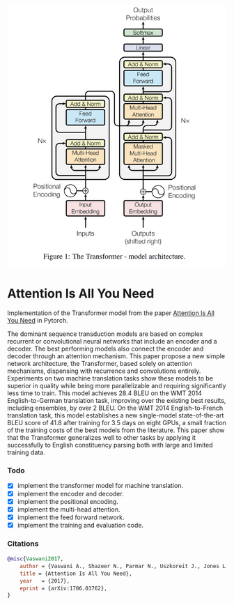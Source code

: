 ![image](./images/transformer.png)

# **Attention Is All You Need**

Implementation of the Transformer model from the paper [Attention Is All You Need](https://arxiv.org/pdf/1706.03762.pdf) in Pytorch.

The dominant sequence transduction models are based on complex recurrent or
convolutional neural networks that include an encoder and a decoder. The best
performing models also connect the encoder and decoder through an attention
mechanism. This paper propose a new simple network architecture, the Transformer,
based solely on attention mechanisms, dispensing with recurrence and convolutions
entirely. Experiments on two machine translation tasks show these models to
be superior in quality while being more parallelizable and requiring significantly
less time to train. This model achieves 28.4 BLEU on the WMT 2014 English-to-German translation task, improving over the existing best results, including
ensembles, by over 2 BLEU. On the WMT 2014 English-to-French translation task,
this model establishes a new single-model state-of-the-art BLEU score of 41.8 after
training for 3.5 days on eight GPUs, a small fraction of the training costs of the
best models from the literature. This paper show that the Transformer generalizes well to
other tasks by applying it successfully to English constituency parsing both with
large and limited training data.

### **Todo**
- [x] implement the transformer model for machine translation.
- [x] implement the encoder and decoder.
- [x] implement the positional encoding.
- [x] implement the multi-head attention.
- [x] implement the feed forward network.
- [x] implement the training and evaluation code. 

### **Citations**
```bibtex
@misc{Vaswani2017,
    author = {Vaswani A., Shazeer N., Parmar N., Uszkoreit J., Jones L., Gomez A. N., Kaiser L., & Polosukhin I.},
    title = {Attention Is All You Need}, 
    year   = {2017},
    eprint = {arXiv:1706.03762},
}
```
